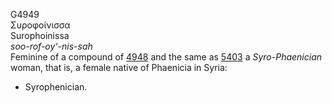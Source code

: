 G4949  
Συροφοίνισσα  
Surophoinissa  
*soo-rof-oy‘-nis-sah*  
Feminine of a compound of [4948](g4948) and the same as [5403](g5403) a
*Syro-Phaenician* woman, that is, a female native of Phaenicia in Syria:
- Syrophenician.  
